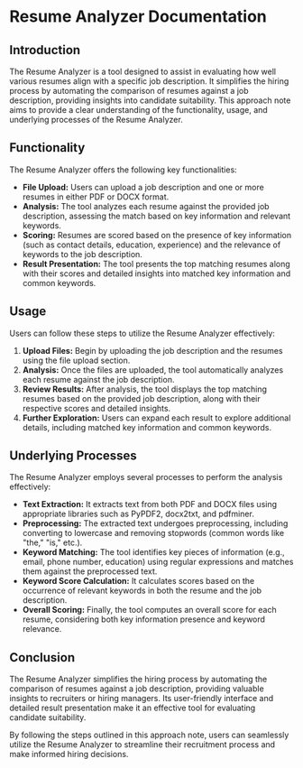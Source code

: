 # Resume Analyzer Documentation

## Introduction

The Resume Analyzer is a tool designed to assist in evaluating how well various resumes align with a specific job description. It simplifies the hiring process by automating the comparison of resumes against a job description, providing insights into candidate suitability. This approach note aims to provide a clear understanding of the functionality, usage, and underlying processes of the Resume Analyzer.

## Functionality

The Resume Analyzer offers the following key functionalities:

- **File Upload:** Users can upload a job description and one or more resumes in either PDF or DOCX format.
- **Analysis:** The tool analyzes each resume against the provided job description, assessing the match based on key information and relevant keywords.
- **Scoring:** Resumes are scored based on the presence of key information (such as contact details, education, experience) and the relevance of keywords to the job description.
- **Result Presentation:** The tool presents the top matching resumes along with their scores and detailed insights into matched key information and common keywords.

## Usage

Users can follow these steps to utilize the Resume Analyzer effectively:

1. **Upload Files:** Begin by uploading the job description and the resumes using the file upload section.
2. **Analysis:** Once the files are uploaded, the tool automatically analyzes each resume against the job description.
3. **Review Results:** After analysis, the tool displays the top matching resumes based on the provided job description, along with their respective scores and detailed insights.
4. **Further Exploration:** Users can expand each result to explore additional details, including matched key information and common keywords.

## Underlying Processes

The Resume Analyzer employs several processes to perform the analysis effectively:

- **Text Extraction:** It extracts text from both PDF and DOCX files using appropriate libraries such as PyPDF2, docx2txt, and pdfminer.
- **Preprocessing:** The extracted text undergoes preprocessing, including converting to lowercase and removing stopwords (common words like "the," "is," etc.).
- **Keyword Matching:** The tool identifies key pieces of information (e.g., email, phone number, education) using regular expressions and matches them against the preprocessed text.
- **Keyword Score Calculation:** It calculates scores based on the occurrence of relevant keywords in both the resume and the job description.
- **Overall Scoring:** Finally, the tool computes an overall score for each resume, considering both key information presence and keyword relevance.

## Conclusion

The Resume Analyzer simplifies the hiring process by automating the comparison of resumes against a job description, providing valuable insights to recruiters or hiring managers. Its user-friendly interface and detailed result presentation make it an effective tool for evaluating candidate suitability.

By following the steps outlined in this approach note, users can seamlessly utilize the Resume Analyzer to streamline their recruitment process and make informed hiring decisions.
